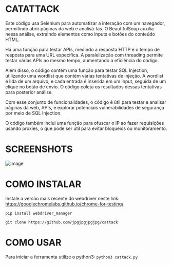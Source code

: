 # CATATTACK

Este código usa Selenium para automatizar a interação com um navegador, permitindo abrir páginas da web e analisá-las. O BeautifulSoup auxilia nessa análise, extraindo elementos como inputs e botões do conteúdo HTML.

Há uma função para testar APIs, medindo a resposta HTTP e o tempo de resposta para uma URL específica. A paralelização com threading permite testar várias APIs ao mesmo tempo, aumentando a eficiência do código.

Além disso, o código contém uma função para testar SQL Injection, utilizando uma wordlist que contém várias tentativas de injeção. A wordlist é lida de um arquivo, e cada entrada é inserida em um input, seguida de um clique no botão de envio. O código coleta os resultados dessas tentativas para posterior análise.

Com esse conjunto de funcionalidades, o código é útil para testar e analisar páginas da web, APIs, e explorar potenciais vulnerabilidades de segurança por meio de SQL Injection.

O código também inclui uma função para ofuscar o IP ao fazer requisições usando proxies, o que pode ser útil para evitar bloqueios ou monitoramento.

# SCREENSHOTS

![image](https://github.com/jpgjpgjpgjpg/cattack/assets/163206473/206b8e1c-af30-4412-987e-ef75a2926fa3)

# COMO INSTALAR

Instale a versão mais recente do webdriver neste link:
https://googlechromelabs.github.io/chrome-for-testing/

`pip install webdriver_manager`

`git clone https://github.com/jpgjpgjpgjpg/cattack`

# COMO USAR
Para iniciar a ferramenta utilize o python3:
`python3 cattack.py`

